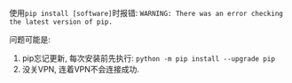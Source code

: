 使用`pip install [software]`时报错:
`WARNING: There was an error checking the latest version of pip.`

问题可能是:
1. pip忘记更新, 每次安装前先执行: `python -m pip install --upgrade pip`
2. 没关VPN, 连着VPN不会连接成功.